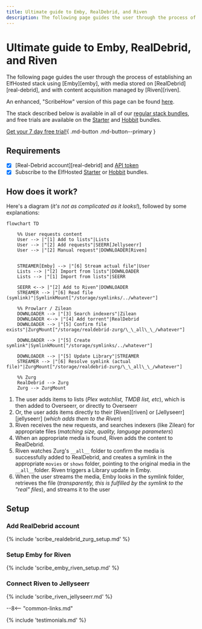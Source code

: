 ```yaml
---
title: Ultimate guide to Emby, RealDebrid, and Riven
description: The following page guides the user through the process of establishing an ElfHosted stack using Emby, with media stored on RealDebrid, and with content acquisition managed by Riven
---
```

# Ultimate guide to Emby, RealDebrid, and Riven

The following page guides the user through the process of establishing an ElfHosted stack using [Emby][emby], with media stored on [RealDebrid][real-debrid], and with content acquisition managed by [Riven][riven].

An enhanced, "ScribeHow" version of this page can be found [here](https://fnky.nz/elfguide-emby-realdebrid-riven).

The stack described below is available in all of our [regular stack bundles](https://store.elfhosted.com/product-category/streaming-bundles/), and free trials are available on the [Starter](https://store.elfhosted.com/product/starter-emby-realdebrid-riven/) and [Hobbit](https://store.elfhosted.com/product/hobbit-emby-realdebrid-riven/) bundles.

[Get your 7 day free trial!](https://store.elfhosted.com/product/starter-emby-realdebrid-riven/){ .md-button .md-button--primary }

## Requirements

* [x] [Real-Debrid account][real-debrid] and [API token](https://real-debrid.com/apitoken)
* [x] Subscribe to the ElfHosted [Starter](https://store.elfhosted.com/product/starter-emby-realdebrid-riven/) or [Hobbit](https://store.elfhosted.com/product/hobbit-emby-realdebrid-riven/) bundles.

## How does it work?

Here's a diagram (*it's not as complicated as it looks!*), followed by some explanations:

```mermaid
flowchart TD

    %% User requests content
    User --> |"[1] Add to lists"|Lists
    User --> |"[2] Add requests"|SEERR[Jellyseerr]
    User --> |"[2] Manual request"|DOWNLOADER[Riven]
    
    
    STREAMER[Emby] --> |"[6] Stream actual file"|User
    Lists --> |"[2] Import from lists"|DOWNLOADER
    Lists --> |"[1] Import from lists"|SEERR
    
    SEERR <--> |"[2] Add to Riven"|DOWNLOADER
    STREAMER --> |"[6] Read file (symlink)"|SymlinkMount["/storage/symlinks/../whatever"]

    %% Prowlarr / Zilean
    DOWNLOADER --> |"[3] Search indexers"|Zilean
    DOWNLOADER <--> |"[4] Add torrent"|RealDebrid
    DOWNLOADER --> |"[5] Confirm file exists"|ZurgMount["/storage/realdebrid-zurg/\_\_all\_\_/whatever"]

    DOWNLOADER --> |"[5] Create symlink"|SymlinkMount["/storage/symlinks/../whatever"]
    
    DOWNLOADER --> |"[5] Update Library"|STREAMER
    STREAMER --> |"[6] Resolve symlink (actual file)"|ZurgMount["/storage/realdebrid-zurg/\_\_all\_\_/whatever"]

    %% Zurg
    RealDebrid --> Zurg
    Zurg --> ZurgMount

```

1. The user adds items to lists (*Plex watchlist, TMDB list, etc*), which is then added to Overseerr, or directly to Overseerr
2. Or, the user adds items directly to their [Riven][riven] or [Jellyseerr][jellyseerr] (*which adds them to the Riven*)
3. Riven receives the new requests, and searches indexers (like Zilean) for appropriate files (*matching size, quality, language parameters*)
4. When an appropriate media is found, Riven adds the content to RealDebrid.
5. Riven watches Zurg's `__all__` folder to confirm the media is successfully added to RealDebrid, and creates a symlink in the appropriate `movies` or `shows` folder, pointing to the original media in the `__all__`folder. Riven triggers a Library update in Emby. 
6. When the user streams the media, Emby looks in the symlink folder, retrieves the file (*transparently, this is fulfilled by the symlink to the "real" files*), and streams it to the user

## Setup 

### Add RealDebrid account

{% include 'scribe_realdebrid_zurg_setup.md' %}

### Setup Emby for Riven

{% include 'scribe_emby_riven_setup.md' %}

### Connect Riven to Jellyseerr

{% include 'scribe_riven_jellyseerr.md' %}

--8<-- "common-links.md"

{% include 'testimonials.md' %}